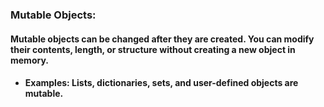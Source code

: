 ### Mutable Objects: 
#### Mutable objects can be changed after they are created. You can modify their contents, length, or structure without creating a new object in memory.
- #### Examples: Lists, dictionaries, sets, and user-defined objects are mutable.
